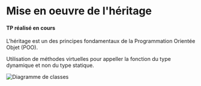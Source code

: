 # Mise en oeuvre de l'héritage
#### TP réalisé en cours

L'héritage est un des principes fondamentaux de la Programmation Orientée Objet (POO).

Utilisation de méthodes virtuelles pour appeller la fonction du type dynamique et non du type statique.

![Diagramme de classes](https://github.com/VirgileJallonPeriaux/TP_Heritage/blob/master/TP_HeritageVehicule/diagClasseHeritage.PNG)
